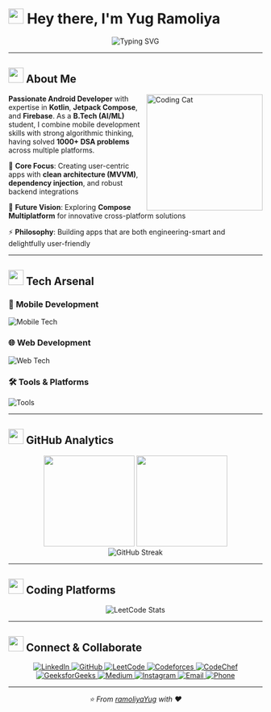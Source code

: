 
# <img src="https://media.giphy.com/media/hvRJCLFzcasrR4ia7z/giphy.gif" width="30px" height="30px"> Hey there, I'm **Yug Ramoliya**

<div align="center"> <img src="https://readme-typing-svg.herokuapp.com?font=Fira+Code&size=24&duration=3000&pause=500&color=FF6B9D&center=true&vCenter=true&width=600&height=60&lines=Android+Developer+%7C+Kotlin+Expert;Problem+Solver+%7C+1000%2B+DSA+Solutions;AI%2FML+Student+%7C+B.Tech+Pursuing;Full+Stack+Developer+%7C+Modern+Tech+Stack" alt="Typing SVG" /> </div>

----------

## <img src="https://media.giphy.com/media/WUlplcMpOCEmTGBtBW/giphy.gif" width="30"> **About Me**

<img align="right" alt="Coding Cat" width="230" src="https://media1.giphy.com/media/v1.Y2lkPTc5MGI3NjExbjl6OGdscDZvYW8yaTlwb3Z1eGd6c3hqZGlkYWpxY2MzZmlwNHA3ZSZlcD12MV9pbnRlcm5hbF9naWZfYnlfaWQmY3Q9Zw/6ib6KPmkeAjDTxMxij/giphy.gif">

**Passionate Android Developer** with expertise in **Kotlin**, **Jetpack Compose**, and **Firebase**. As a **B.Tech (AI/ML)** student, I combine mobile development skills with strong algorithmic thinking, having solved **1000+ DSA problems** across multiple platforms.

🚀 **Core Focus**: Creating user-centric apps with **clean architecture (MVVM)**, **dependency injection**, and robust backend integrations

🔮 **Future Vision**: Exploring **Compose Multiplatform** for innovative cross-platform solutions

⚡ **Philosophy**: Building apps that are both engineering-smart and delightfully user-friendly

----------

## <img src="https://media.giphy.com/media/iY8CRBdQXODJSCERIr/giphy.gif" width="30"> **Tech Arsenal**

<div>

### 📱 **Mobile Development**

<p> <img src="https://skillicons.dev/icons?i=kotlin,java,firebase,ktor,gradle,sqlite" alt="Mobile Tech" /> </p>

### 🌐 **Web Development**

<p> <img src="https://skillicons.dev/icons?i=html,css,js,nodejs,express,react,vite,tailwind,mongodb,mysql" alt="Web Tech" /> </p>

### 🛠️ **Tools & Platforms**

<p> <img src="https://skillicons.dev/icons?i=git,github,vscode,androidstudio,figma,postman,idea,webstorm,neovim,ubuntu,linux" alt="Tools" /> </p> </div>

----------

## <img src="https://media.giphy.com/media/W5eoZHPpUx9sapR0eu/giphy.gif" width="30"> **GitHub Analytics**

<div align="center"> <img height="180em" src="https://github-readme-stats.vercel.app/api?username=ramoliyaYug&show_icons=true&theme=radical&include_all_commits=true&count_private=true&hide_border=true&bg_color=0d1117&title_color=FF6B9D&text_color=c9d1d9&icon_color=C77DFF"/> <img height="180em" src="https://github-readme-stats.vercel.app/api/top-langs/?username=ramoliyaYug&layout=compact&theme=radical&hide_border=true&bg_color=0d1117&title_color=FF6B9D&text_color=c9d1d9"/> </div> <div align="center"> <img src="https://github-readme-streak-stats.herokuapp.com/?user=ramoliyaYug&theme=radical&hide_border=true&background=0d1117&stroke=C77DFF&ring=FF6B9D&fire=FF6B9D&currStreakLabel=C77DFF" alt="GitHub Streak" /> </div>

----------

## <img src="https://media.giphy.com/media/LnQjpWaON8nhr21vNW/giphy.gif" width="30"> **Coding Platforms**

<div align="center"> <img src="https://leetcard.jacoblin.cool/ramoliyaYug?theme=dark&font=Noto%20Sans&ext=heatmap" alt="LeetCode Stats" /> </div>

----------

## <img src="https://media.giphy.com/media/LnQjpWaON8nhr21vNW/giphy.gif" width="30"> **Connect & Collaborate**

<div align="center"> <a href="https://www.linkedin.com/in/yug-ramoliya-25a3b0308/"> <img src="https://img.shields.io/badge/LinkedIn-0077B5?style=for-the-badge&logo=linkedin&logoColor=white" alt="LinkedIn" /> </a> <a href="https://github.com/ramoliyaYug"> <img src="https://img.shields.io/badge/GitHub-100000?style=for-the-badge&logo=github&logoColor=white" alt="GitHub" /> </a> <a href="https://leetcode.com/u/ramoliyaYug/"> <img src="https://img.shields.io/badge/LeetCode-FFA116?style=for-the-badge&logo=leetcode&logoColor=black" alt="LeetCode" /> </a> <a href="https://codeforces.com/profile/ramoliyayug55"> <img src="https://img.shields.io/badge/Codeforces-1F8ACB?style=for-the-badge&logo=codeforces&logoColor=white" alt="Codeforces" /> </a> <a href="https://www.codechef.com/users/ramoliyayug55"> <img src="https://img.shields.io/badge/CodeChef-5B4638?style=for-the-badge&logo=codechef&logoColor=white" alt="CodeChef" /> </a> <a href="https://www.geeksforgeeks.org/user/mastermind57369/"> <img src="https://img.shields.io/badge/GeeksforGeeks-298D46?style=for-the-badge&logo=geeksforgeeks&logoColor=white" alt="GeeksforGeeks" /> </a> <a href="https://medium.com/@ramoliyayug55"> <img src="https://img.shields.io/badge/Medium-12100E?style=for-the-badge&logo=medium&logoColor=white" alt="Medium" /> </a> <a href="https://www.instagram.com/ramoliyayug7/"> <img src="https://img.shields.io/badge/Instagram-E4405F?style=for-the-badge&logo=instagram&logoColor=white" alt="Instagram" /> </a> <a href="mailto:ramoliyayug55@gmail.com"> <img src="https://img.shields.io/badge/Email-D14836?style=for-the-badge&logo=gmail&logoColor=white" alt="Email" /> </a> <a href="tel:+918140385672"> <img src="https://img.shields.io/badge/Phone-25D366?style=for-the-badge&logo=whatsapp&logoColor=white" alt="Phone" /> </a> </div>

----------

<div align="center"> <i>⭐️ From <a href="https://github.com/ramoliyaYug">ramoliyaYug</a> with ❤️</i> </div>
